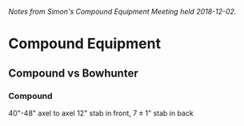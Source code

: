 *Notes from Simon's Compound Equipment Meeting held 2018-12-02.*
# Compound Equipment

## Compound vs Bowhunter
### Compound
40"-48" axel to axel
$12$" stab in front, $7 \pm 1$" stab in back
<!--stackedit_data:
eyJoaXN0b3J5IjpbLTE3NzU5Mjc4MThdfQ==
-->